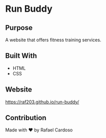 # Run Buddy

## Purpose
A website that offers fitness training services.

## Built With
* HTML
* CSS

## Website
https://raf203.github.io/run-buddy/

## Contribution
Made with ❤️ by Rafael Cardoso
